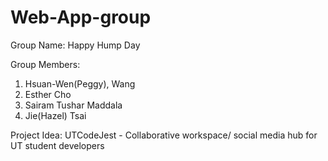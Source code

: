 # Web-App-group

Group Name: Happy Hump Day

Group Members:

1. Hsuan-Wen(Peggy), Wang
2. Esther Cho
3. Sairam Tushar Maddala
4. Jie(Hazel) Tsai

Project Idea: UTCodeJest - Collaborative workspace/ social media hub for UT student developers 
